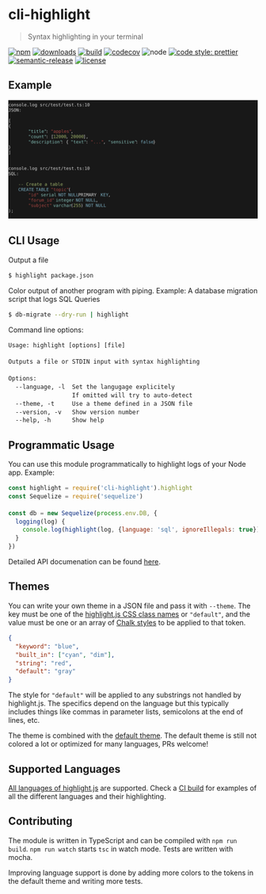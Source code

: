 
# cli-highlight

> Syntax highlighting in your terminal

[![npm](https://img.shields.io/npm/v/cli-highlight.svg)](https://www.npmjs.com/package/cli-highlight)
[![downloads](https://img.shields.io/npm/dm/cli-highlight.svg)](https://www.npmjs.com/package/cli-highlight)
[![build](https://travis-ci.org/felixfbecker/cli-highlight.svg?branch=main)](https://travis-ci.org/felixfbecker/cli-highlight)
[![codecov](https://codecov.io/gh/felixfbecker/cli-highlight/branch/main/graph/badge.svg)](https://codecov.io/gh/felixfbecker/cli-highlight)
![node](http://img.shields.io/node/v/cli-highlight.svg)
[![code style: prettier](https://img.shields.io/badge/code_style-prettier-ff69b4.svg)](https://github.com/prettier/prettier)
[![semantic-release](https://img.shields.io/badge/%20%20%F0%9F%93%A6%F0%9F%9A%80-semantic--release-e10079.svg)](https://github.com/semantic-release/semantic-release)
[![license](https://img.shields.io/npm/l/cli-highlight.svg)](https://github.com/felixfbecker/cli-highlight/blob/main/LICENSE.txt)

## Example

![Example Output](media/screenshot.svg)

## CLI Usage
Output a file
```sh
$ highlight package.json
```

Color output of another program with piping. Example: A database migration script that logs SQL Queries
```sh
$ db-migrate --dry-run | highlight
```

Command line options:
```html
Usage: highlight [options] [file]

Outputs a file or STDIN input with syntax highlighting

Options:
  --language, -l  Set the langugage explicitely
                  If omitted will try to auto-detect
  --theme, -t     Use a theme defined in a JSON file
  --version, -v   Show version number                                   [boolean]
  --help, -h      Show help                                             [boolean]
```

## Programmatic Usage

You can use this module programmatically to highlight logs of your Node app. Example:

```js
const highlight = require('cli-highlight').highlight
const Sequelize = require('sequelize')

const db = new Sequelize(process.env.DB, {
  logging(log) {
    console.log(highlight(log, {language: 'sql', ignoreIllegals: true}))
  }
})
```

Detailed API documenation can be found [here](http://cli-highlight.surge.sh/).

## Themes
You can write your own theme in a JSON file and pass it with `--theme`.
The key must be one of the [highlight.js CSS class names](http://highlightjs.readthedocs.io/en/latest/css-classes-reference.html) or `"default"`,
and the value must be one or an array of [Chalk styles](https://github.com/chalk/chalk#styles) to be applied to that token.

```json
{
  "keyword": "blue",
  "built_in": ["cyan", "dim"],
  "string": "red",
  "default": "gray"
}
```

The style for `"default"` will be applied to any substrings not handled by highlight.js. The specifics depend on the language but this typically includes things like commas in parameter lists, semicolons at the end of lines, etc.

The theme is combined with the [default theme](http://cli-highlight.surge.sh/globals.html#default_theme).
The default theme is still not colored a lot or optimized for many languages, PRs welcome!

## Supported Languages
[All languages of highlight.js](https://highlightjs.org/static/demo/) are supported.
Check a [CI build](https://travis-ci.org/felixfbecker/cli-highlight) for examples of all the different languages and their highlighting.

## Contributing
The module is written in TypeScript and can be compiled with `npm run build`.
`npm run watch` starts `tsc` in watch mode. Tests are written with mocha.

Improving language support is done by adding more colors to the tokens in the default theme and writing more tests.
